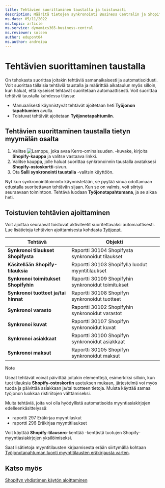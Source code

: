 ```yaml
---
title: Tehtävien suorittaminen taustalla ja toistuvasti
description: Määritä tietojen synkronointi Business Centralin ja Shopifyn välillä taustalla.
ms.date: 05/11/2022
ms.topic: article
ms.service: dynamics365-business-central
ms.reviewer: solsen
author: edupont04
ms.author: andreipa
---
```


# <a name="run-tasks-in-the-background" />Tehtävien suorittaminen taustalla

On tehokasta suorittaa joitakin tehtäviä samanaikaisesti ja automatisoidusti. Voit suorittaa tällaisia tehtäviä taustalla ja määrittää aikataulun myös silloin, kun haluat, että kyseiset tehtävät suoritetaan automaattisesti. Voit suorittaa tehtäviä taustalla kahdessa tilassa:

- Manuaalisesti käynnistyvät tehtävät ajoitetaan heti **Työjonon tapahtumien** avulla.
- Toistuvat tehtävät ajoitetaan **Työjonotapahtumiin**.

## <a name="run-tasks-in-the-background-for-a-specific-shop" />Tehtävien suorittaminen taustalla tietyn myymälän osalta

1. Valitse ![Lamppu, joka avaa Kerro-ominaisuuden.](../media/ui-search/search_small.png "Kerro, mitä haluat tehdä") -kuvake, kirjoita **Shopify-kauppa** ja valitse vastaava linkki.
2. Valitse kauppa, jolle haluat suorittaa synkronoinnin taustalla avataksesi **Shopify-ostoskortti**-sivun.
3. Ota **Salli synkronointi taustalla** -valitsin käyttöön.

Nyt kun synkronointitoiminto käynnistetään, se pyytää sinua odottamaan edustalla suoritettavan tehtävän sijaan. Kun se on valmis, voit siirtyä seuraavaan toimintoon. Tehtävä luodaan **Työjonotapahtumana**, ja se alkaa heti.

## <a name="to-schedule-recurring-tasks" />Toistuvien tehtävien ajoittaminen

Voit ajoittaa seuraavat toistuvat aktiviteetit suoritettavaksi automaattisesti. Lue lisätietoja tehtävien ajoittamisesta kohdasta [Työjonot](../admin-job-queues-schedule-tasks.md).

|Tehtävä|Objekti|
|------|------------|
|**Synkronoi tilaukset Shopifysta**|Raportti 30104 Shopifysta synkronoidut tilaukset|
|**Käsitellään Shopify-tilauksia**|Raportti 30103 Shopifylla luodut myyntitilaukset|
|**Synkronoi toimitukset Shopifyhin**|Raportti 30109 Shopifyhin synkronoidut toimitukset|
|**Synkronoi tuotteet ja/tai hinnat**|Raportti 30108 Shopifyn synkronoidut tuotteet|
|**Synkronoi varasto**|Raportti 30102 Shopifyhin synkronoidut varastot|
|**Synkronoi kuvat**|Raportti 30107 Shopifyn synkronoidut kuvat|
|**Synkronoi asiakkaat**|Raportti 30100 Shopifyn synkronoidut asiakkaat|
|**Synkronoi maksut**|Raportti 30105 Shopifyn synkronoidut maksut|

> [!NOTE]
> Useat tehtävät voivat päivittää joitakin elementtejä, esimerkiksi silloin, kun tuot tilauksia **Shopify-ostoskortin** asetuksen mukaan, järjestelmä voi myös tuoda ja päivittää asiakkaan ja/tai tuotteen tietoja. Muista käyttää samaa työjonon luokkaa ristiriitojen välttämiseksi.

Muita tehtäviä, joita voi olla hyödyllistä automatisoida myyntiasiakirjojen edelleenkäsittelyssä:

- raportti 297 Eräkirjaa myyntilaskut
- raportti 296 Eräkirjaa myyntitilaukset

Voit käyttää **Shopify-tilausnro**-kenttää -kentästä tuotujen Shopify-myyntiasiakirjojen yksilöimiseksi.

Saat lisätietoja myyntitilausten kirjaamisesta erään siirtymällä kohtaan [Työjonotapahtuman luonti myyntitilausten eräkirjausta varten](../ui-batch-posting.md#to-create-a-job-queue-entry-for-batch-posting-of-sales-orders).

## <a name="see-also" />Katso myös

[Shopifyn yhdistimen käytön aloittaminen](get-started.md)  
